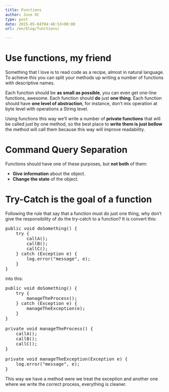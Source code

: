 ```yaml
---
title: Functions
author: Jose OC
type: post
date: 2015-05-04T04:48:53+00:00
url: /en/blog/functions/

---
```

# Use functions, my friend

Something that I love is to read code as a recipe, almost in natural language. To achieve this you can split your methods up writing a number of functions with descriptive names.

Each function should be **as small as possible**, you can even get one-line functions, awesome. Each function should **do** just **one thing**. Each function should have **one level of abstraction**, for instance, don&#8217;t mix operation at byte level with operations a String level.

Using functions this way we&#8217;ll write a number of **private functions** that will be called just by one method, so the best place to **write them is just bellow** the method will call them because this way will improve readability.

# Command Query Separation

Functions should have one of these purposes, but **not both** of them:

  * **Give** **information** about the object.
  * **Change the state** of the object.

# Try-Catch is the goal of a function

Following the rule that say that a function must do just one thing, why don&#8217;t give the responsibility of do the try-catch to a function? It is convert this:

<pre class="lang:java decode:true">public void doSomething() {
    try {
        callA();
        callB();
        callC();
    } catch (Exception e) {
        log.error("message", e);
    }
}</pre>

into this:

<pre class="lang:java decode:true" title="Extract try/catch">public void doSomething() {
    try {
        manageTheProcess();
    } catch (Exception e) {
        manageTheException(e);
    }
}

private void manageTheProcess() {
    callA();
    callB();
    callC();
}

private void manageTheException(Exception e) {
    log.error("message", e);
}</pre>

This way we have a method were we treat the exception and another one where we write the correct process, everything is cleaner.